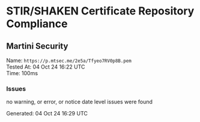 # STIR/SHAKEN Certificate Repository Compliance

## Martini Security

Name: `https://p.mtsec.me/2e5a/Tfyeo7RV0p8B.pem`\
Tested At: 04 Oct 24 16:22 UTC\
Time: 100ms

### Issues

no warning, or error, or notice date level issues were found

Generated: 04 Oct 24 16:29 UTC